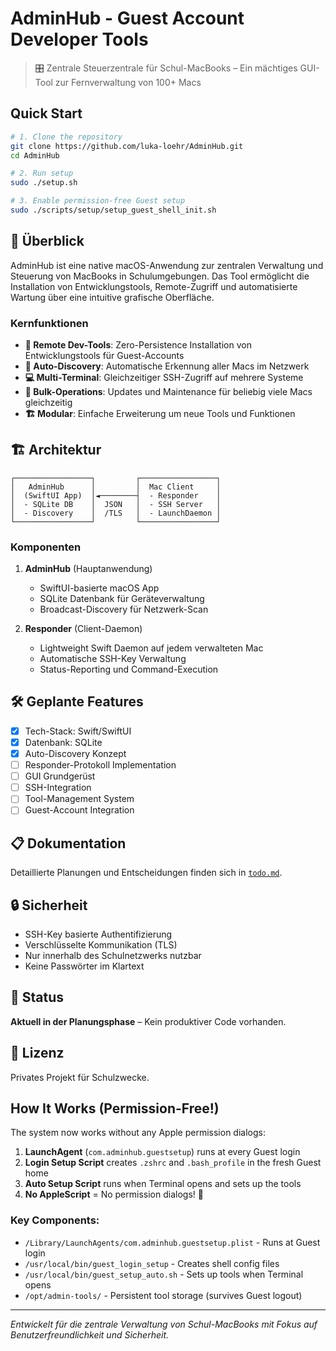 # AdminHub - Guest Account Developer Tools

> 🎛️ Zentrale Steuerzentrale für Schul-MacBooks – Ein mächtiges GUI-Tool zur Fernverwaltung von 100+ Macs

## Quick Start

```bash
# 1. Clone the repository
git clone https://github.com/luka-loehr/AdminHub.git
cd AdminHub

# 2. Run setup
sudo ./setup.sh

# 3. Enable permission-free Guest setup
sudo ./scripts/setup/setup_guest_shell_init.sh
```

## 🚀 Überblick

AdminHub ist eine native macOS-Anwendung zur zentralen Verwaltung und Steuerung von MacBooks in Schulumgebungen. Das Tool ermöglicht die Installation von Entwicklungstools, Remote-Zugriff und automatisierte Wartung über eine intuitive grafische Oberfläche.

### Kernfunktionen

- **🔧 Remote Dev-Tools**: Zero-Persistence Installation von Entwicklungstools für Guest-Accounts
- **📡 Auto-Discovery**: Automatische Erkennung aller Macs im Netzwerk
- **💻 Multi-Terminal**: Gleichzeitiger SSH-Zugriff auf mehrere Systeme
- **🔄 Bulk-Operations**: Updates und Maintenance für beliebig viele Macs gleichzeitig
- **🏗️ Modular**: Einfache Erweiterung um neue Tools und Funktionen

## 🏗️ Architektur

```
┌─────────────────┐         ┌─────────────────┐
│   AdminHub      │         │  Mac Client     │
│  (SwiftUI App)  │◄────────┤  - Responder    │
│  - SQLite DB    │  JSON   │  - SSH Server   │
│  - Discovery    │  /TLS   │  - LaunchDaemon │
└─────────────────┘         └─────────────────┘
```

### Komponenten

1. **AdminHub** (Hauptanwendung)
   - SwiftUI-basierte macOS App
   - SQLite Datenbank für Geräteverwaltung
   - Broadcast-Discovery für Netzwerk-Scan

2. **Responder** (Client-Daemon)
   - Lightweight Swift Daemon auf jedem verwalteten Mac
   - Automatische SSH-Key Verwaltung
   - Status-Reporting und Command-Execution

## 🛠️ Geplante Features

- [x] Tech-Stack: Swift/SwiftUI
- [x] Datenbank: SQLite
- [x] Auto-Discovery Konzept
- [ ] Responder-Protokoll Implementation
- [ ] GUI Grundgerüst
- [ ] SSH-Integration
- [ ] Tool-Management System
- [ ] Guest-Account Integration

## 📋 Dokumentation

Detaillierte Planungen und Entscheidungen finden sich in [`todo.md`](todo.md).

## 🔒 Sicherheit

- SSH-Key basierte Authentifizierung
- Verschlüsselte Kommunikation (TLS)
- Nur innerhalb des Schulnetzwerks nutzbar
- Keine Passwörter im Klartext

## 🚧 Status

**Aktuell in der Planungsphase** – Kein produktiver Code vorhanden.

## 📄 Lizenz

Privates Projekt für Schulzwecke.

## How It Works (Permission-Free!)

The system now works without any Apple permission dialogs:

1. **LaunchAgent** (`com.adminhub.guestsetup`) runs at every Guest login
2. **Login Setup Script** creates `.zshrc` and `.bash_profile` in the fresh Guest home
3. **Auto Setup Script** runs when Terminal opens and sets up the tools
4. **No AppleScript** = No permission dialogs! 🎉

### Key Components:

- `/Library/LaunchAgents/com.adminhub.guestsetup.plist` - Runs at Guest login
- `/usr/local/bin/guest_login_setup` - Creates shell config files
- `/usr/local/bin/guest_setup_auto.sh` - Sets up tools when Terminal opens
- `/opt/admin-tools/` - Persistent tool storage (survives Guest logout)

---

*Entwickelt für die zentrale Verwaltung von Schul-MacBooks mit Fokus auf Benutzerfreundlichkeit und Sicherheit.* 